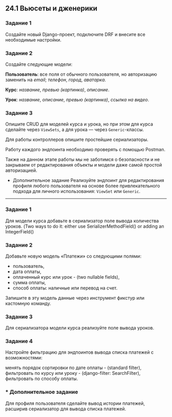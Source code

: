 24.1 Вьюсеты и дженерики
----------------------------------------------------------------

### Задание 1

Создайте новый Django-проект, подключите DRF и внесите все необходимые настройки.

### Задание 2

Создайте следующие модели:

**Пользователь**:
все поля от обычного пользователя, но авторизацию заменить на _email_;
_телефон_, _город_, _аватарка_.

**Курс**:
_название_, _превью (картинка)_, _описание_.

**Урок**:
_название_, _описание_, _превью (картинка)_, _ссылка на видео_.

### Задание 3

Опишите CRUD для моделей курса и урока, но при этом для курса сделайте через `ViewSets`, а для урока — через `Generic`-классы.

Для работы контроллеров опишите простейшие сериализаторы.

Работу каждого эндпоинта необходимо проверять с помощью Postman.

Также на данном этапе работы мы не заботимся о безопасности и не закрываем от редактирования объекты и модели даже самой простой авторизацией.

* Дополнительное задание
Реализуйте эндпоинт для редактирования профиля любого пользователя на основе более привлекательного подхода для личного использования: `ViewSet` или `Generic`.
----------------------------------------------------------------

### Задание 1

Для модели курса добавьте в сериализатор поле вывода количества уроков.
(Two ways to do it: either use SerializerMethodField() or adding an IntegerField() 

### Задание 2

Добавьте новую модель «Платежи» со следующими полями:

* пользователь,
* дата оплаты,
* оплаченный курс или урок - (two nullable fields),
* сумма оплаты,
* способ оплаты: наличные или перевод на счет.

Запишите в эту модель данные через инструмент фикстур или кастомную команду.

### Задание 3

Для сериализатора модели курса реализуйте поле вывода уроков.

### Задание 4

Настройте фильтрацию для эндпоинтов вывода списка платежей с возможностями:

менять порядок сортировки по дате оплаты - (standard filter),
фильтровать по курсу или уроку - (django-filter: SearchFilter),
фильтровать по способу оплаты.

### * Дополнительное задание

Для профиля пользователя сделайте вывод истории платежей, расширив сериализатор для вывода списка платежей.
